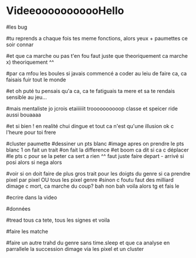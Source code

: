 # VideeooooooooooHello


#les bug

#tu reprends a chaque fois tes meme fonctions, alors yeux + paumettes ce soir connar

#et que ca marche ou pas t'en fou faut juste que theoriquement ca marche x) theoriquement ^^


#par ca mfou les boules si javais commencé a coder au leiu de faire ca, ca faisais fuir tout le monde

#et oh puté tu pensais qu'a ca, ca te fatiguais ta mere et sa te rendais sensible au jeu...

#mais mentaliste jo jcrois etaiiiiiit troooooooooop classe et speicer ride aussi bouaaaa

#et si bien ! en realité chui dingue et tout ca n'est qu'une illusion ok c l'heure pour toi frere

#cluster paumette
  #dessiner un pts blanc
  #image apres on prendre le pts blanc 1 on fait un trait
  #on fait la difference
  #et boom ca dit si ca c déplacer
  #le pts c pour se la peter ca sert a rien ^^ faut juste faire depart - arrivé si posi alors si nega alors

#voir si on doit faire de plus gros trait pour les doigts du genre si ca prendre pixel par pixel OU tous les pixel genre
#sinon c foutu faut des milliard dimage c mort, ca marche du coup? bah non bah voila alors tg et fais le

#ecrire dans la video

#données

#tread tous ca tete, tous les signes et voila

#faire les matche

#faire un autre trahd du genre sans time.sleep et que ca analyse en parrallele la succession dimage via les pixel et un cluster
